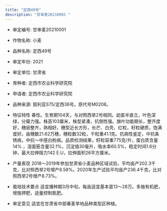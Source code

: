 ```yaml
---
title: "定西49号"
description: "甘审麦20210001 "
---
```

* 审定编号:  甘审麦20210001 

*  作物名称:  小麦

*  品种名称:  定西49号

*  审定年份:  2021

*  审定单位:  甘肃省

* 育种者:  定西市农业科学研究院

*  申请者:  定西市农业科学研究院

*  品种来源:  叙利亚S75/定西36号。原代号M0208。

*  特征特性
春性。生育期104天，与对照西旱2号相同。幼苗半直立，叶色深绿，分蘖力强。株高103厘米，株型紧凑，抗倒性强。旗叶功能期长，整齐度好，穗层整齐，熟相好。穗型近长方形，长芒、白壳、红粒，籽粒硬质，饱满度好。亩穗数21.62万穗，穗粒数32粒，千粒重41.1克。抗病性鉴定，中抗条锈病，中抗～中感白粉病。品质检测结果，籽粒容重775克/升，蛋白质含量14% ，湿面筋含量32.1%，沉淀值30毫升，吸水率60.5%，稳定时间1.6分钟，最大拉伸阻力142 E.U，拉伸面积26平方厘米。

*  产量表现
2018～2019年参加甘肃省小麦品种区域试验，平均亩产202.3千克，比对照西旱2号增产8.58%。2020年生产试验平均亩产236.4千克，比对照西旱2号增产8.73%。

*  栽培技术要点
适宜播种期3月中旬，每亩适宜基本苗13～28万。多施有机肥，增施钾肥，适量控制氮肥。

*  审定意见
适宜在甘肃省中部春麦旱地品种类型区种植。
